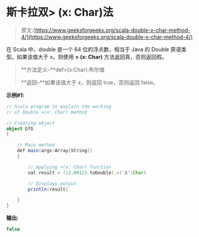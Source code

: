 # 斯卡拉双> (x: Char)法

> 原文:[https://www.geeksforgeeks.org/scala-double-x-char-method-4/](https://www.geeksforgeeks.org/scala-double-x-char-method-4/)

在 Scala 中，double 是一个 64 位的浮点数，相当于 Java 的 Double 原语类型。如果该值大于 x，则使用 **> (x: Char)** 方法返回真，否则返回假。

> **方法定义–**def>(x:Char):布尔值
> 
> **返回–**如果该值大于 x，则返回 true，否则返回 false。

**示例#1:**

```scala
// Scala program to explain the working 
// of Double >(x: Char) method

// Creating object
object GfG
{ 

    // Main method
    def main(args:Array[String])
    {

        // Applying >(x: Char) function
        val result = (12.00123.toDouble).>('A':Char)

        // Displays output
        println(result)

    }
} 
```

**输出:**

```scala
false

```